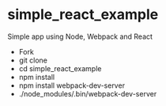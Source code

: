 # simple_react_example
Simple app using Node, Webpack and React

- Fork
- git clone
- cd simple_react_example
- npm install
- npm install webpack-dev-server
- ./node_modules/.bin/webpack-dev-server
